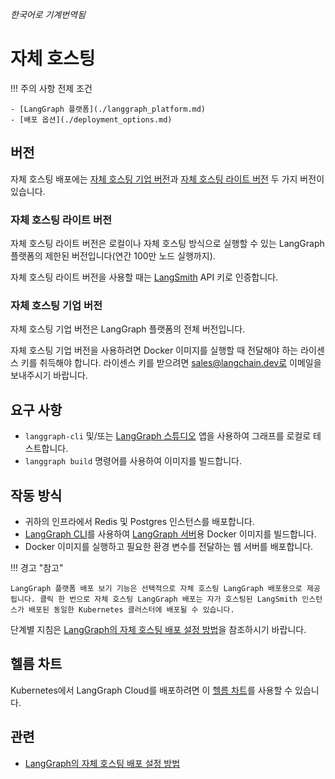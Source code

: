 _한국어로 기계번역됨_

# 자체 호스팅

!!! 주의 사항 전제 조건

    - [LangGraph 플랫폼](./langgraph_platform.md)
    - [배포 옵션](./deployment_options.md)

## 버전

자체 호스팅 배포에는 [자체 호스팅 기업 버전](./deployment_options.md#self-hosted-enterprise)과 [자체 호스팅 라이트 버전](./deployment_options.md#self-hosted-lite) 두 가지 버전이 있습니다.

### 자체 호스팅 라이트 버전

자체 호스팅 라이트 버전은 로컬이나 자체 호스팅 방식으로 실행할 수 있는 LangGraph 플랫폼의 제한된 버전입니다(연간 100만 노드 실행까지).

자체 호스팅 라이트 버전을 사용할 때는 [LangSmith](https://smith.langchain.com/) API 키로 인증합니다.

### 자체 호스팅 기업 버전

자체 호스팅 기업 버전은 LangGraph 플랫폼의 전체 버전입니다.

자체 호스팅 기업 버전을 사용하려면 Docker 이미지를 실행할 때 전달해야 하는 라이센스 키를 취득해야 합니다. 라이센스 키를 받으려면 sales@langchain.dev로 이메일을 보내주시기 바랍니다.

## 요구 사항

- `langgraph-cli` 및/또는 [LangGraph 스튜디오](./langgraph_studio.md) 앱을 사용하여 그래프를 로컬로 테스트합니다.
- `langgraph build` 명령어를 사용하여 이미지를 빌드합니다.

## 작동 방식

- 귀하의 인프라에서 Redis 및 Postgres 인스턴스를 배포합니다.
- [LangGraph CLI](./langgraph_cli.md)를 사용하여 [LangGraph 서버](./langgraph_server.md)용 Docker 이미지를 빌드합니다.
- Docker 이미지를 실행하고 필요한 환경 변수를 전달하는 웹 서버를 배포합니다.

!!! 경고 "참고"

    LangGraph 플랫폼 배포 보기 기능은 선택적으로 자체 호스팅 LangGraph 배포용으로 제공됩니다. 클릭 한 번으로 자체 호스팅 LangGraph 배포는 자가 호스팅된 LangSmith 인스턴스가 배포된 동일한 Kubernetes 클러스터에 배포될 수 있습니다.

단계별 지침은 [LangGraph의 자체 호스팅 배포 설정 방법](../how-tos/deploy-self-hosted.md)을 참조하시기 바랍니다.

## 헬름 차트

Kubernetes에서 LangGraph Cloud를 배포하려면 이 [헬름 차트](https://github.com/langchain-ai/helm/blob/main/charts/langgraph-cloud/README.md)를 사용할 수 있습니다.

## 관련

- [LangGraph의 자체 호스팅 배포 설정 방법](../how-tos/deploy-self-hosted.md)
